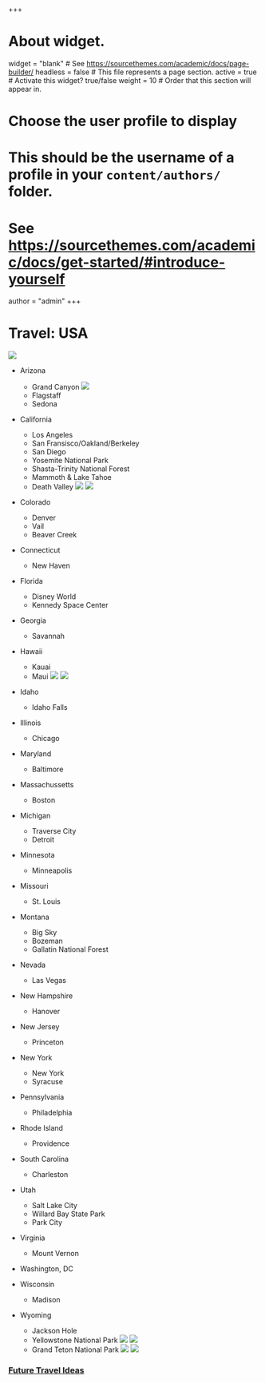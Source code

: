 +++
# About widget.
widget = "blank"  # See https://sourcethemes.com/academic/docs/page-builder/
headless = false  # This file represents a page section.
active = true  # Activate this widget? true/false
weight = 10  # Order that this section will appear in.

# Choose the user profile to display
# This should be the username of a profile in your `content/authors/` folder.
# See https://sourcethemes.com/academic/docs/get-started/#introduce-yourself
author = "admin"
+++

# Travel: USA

![](/img/states.png)

* Arizona
    - Grand Canyon
    ![](/img/GrandCanyon1.jpg)
    - Flagstaff
    - Sedona
* California
    - Los Angeles
    - San Fransisco/Oakland/Berkeley
    - San Diego
    - Yosemite National Park
    - Shasta-Trinity National Forest
    - Mammoth & Lake Tahoe
    - Death Valley
    ![](/img/deathvalley1.jpg)
    ![](/img/deathvalley2.jpg)
    
* Colorado
    - Denver
    - Vail
    - Beaver Creek
* Connecticut
    - New Haven
* Florida
    - Disney World
    - Kennedy Space Center
* Georgia
    - Savannah
* Hawaii
    - Kauai
    - Maui
    ![](/img/maui1.jpg)
    ![](/img/maui2.jpg)
* Idaho
    - Idaho Falls
* Illinois
    - Chicago
* Maryland
    - Baltimore
* Massachussetts
    - Boston
* Michigan
    - Traverse City
    - Detroit
* Minnesota
    - Minneapolis
* Missouri
    - St. Louis
* Montana
    - Big Sky
    - Bozeman
    - Gallatin National Forest
* Nevada
    - Las Vegas
* New Hampshire
    - Hanover
* New Jersey
    - Princeton
* New York
    - New York
    - Syracuse
* Pennsylvania
   - Philadelphia
* Rhode Island
    - Providence
* South Carolina
    - Charleston
* Utah
    - Salt Lake City
    - Willard Bay State Park
    - Park City
* Virginia
    - Mount Vernon
* Washington, DC
* Wisconsin
    - Madison
* Wyoming
    - Jackson Hole
    - Yellowstone National Park
    ![](/img/Yellowstone1.jpg)
    ![](/img/Yellowstone2.jpg)
    - Grand Teton National Park
    ![](/img/Teton1.jpg)
    ![](/img/Teton2.jpg)

### [Future Travel Ideas](/travel_plans/)

